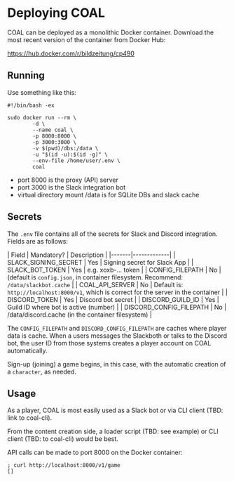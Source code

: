 # Deploying COAL

COAL can be deployed as a monolithic Docker container. Download the most recent version of the container from Docker Hub:

https://hub.docker.com/r/bildzeitung/cp490

## Running

Use something like this:

```
#!/bin/bash -ex

sudo docker run --rm \
        -d \
        --name coal \
        -p 8000:8000 \
        -p 3000:3000 \
        -v $(pwd)/dbs:/data \
        -u "$(id -u):$(id -g)" \
        --env-file /home/user/.env \
        coal
```

* port 8000 is the proxy (API) server
* port 3000 is the Slack integration bot
* virtual directory mount /data is for SQLite DBs and slack cache

## Secrets

The `.env` file contains all of the secrets for Slack and Discord integration.
Fields are as follows:

| Field | Mandatory? | Description |
|-------|-------------|
| SLACK_SIGNING_SECRET | Yes | Signing secret for Slack App |
| SLACK_BOT_TOKEN | Yes | e.g. xoxb-... token |
| CONFIG_FILEPATH | No | (default is `config.json`, in container filesystem. Recommend: `/data/slackbot.cache` |
| COAL_API_SERVER | No | Default is: `http://localhost:8000/v1`, which is correct for the server in the container |
| DISCORD_TOKEN | Yes | Discord bot secret |
| DISCORD_GUILD_ID | Yes | Guild ID where bot is active (number) |
| DISCORD_CONFIG_FILEPATH | No | /data/discord.cache (in the container filesystem) |

The `CONFIG_FILEPATH` and `DISCORD_CONFIG_FILEPATH` are caches where player data is cache. When a users messages the Slackboth or talks to the Discord bot, the user ID from those systems creates a player account on COAL automatically.

Sign-up (joining) a game begins, in this case, with the automatic creation of a `character`, as needed.

## Usage

As a player, COAL is most easily used as a Slack bot or via CLI client (TBD: link to coal-cli).

From the content creation side, a loader script (TBD: see example) or CLI client (TBD: to coal-cli) would be best.

API calls can be made to port 8000 on the Docker container:

```
; curl http://localhost:8000/v1/game
[]
```
